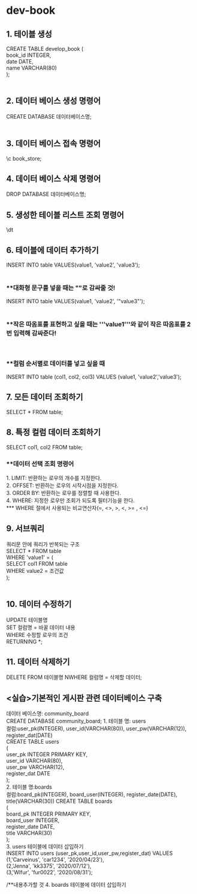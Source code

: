 # dev-book
<h2>1. 테이블 생성</h2>

CREATE TABLE develop_book ( <br>
book_id INTEGER, <br>
date DATE, <br>
name VARCHAR(80) <br>
); 
<br><br>

<h2>2. 데이터 베이스 생성 명령어</h2>
CREATE DATABASE 데이터베이스명;
<br><br>

<h2>3. 데이터 베이스 접속 명령어</h2>
\c book_store;

<br>
<h2>4. 데이터 베이스 삭제 명령어</h2>
DROP DATABASE 데이터베이스명;

<br>
<h2>5. 생성한 테이블 리스트 조회 명령어</h2>
\dt

<br>
<h2>6. 테이블에 데이터 추가하기</h2>
INSERT INTO table VALUES(value1, 'value2', 'value3');<br><br>
<h3>**대화형 문구를 넣을 때는 ""로 감싸줄 것!</h3>
INSERT INTO table VALUES(value1, 'value2', '"value3"');<br><br>

<h3>**작은 따옴표를 표현하고 싶을 때는 '''value1'''와 같이 작은 따옴표를 2번 입력해 감싸준다!</h3><br>

<h3>**컬럼 순서별로 데이터를 넣고 싶을 때</h3>
INSERT INTO table (col1, col2, col3) VALUES (value1, 'value2','value3');

<br>
<h2>7. 모든 데이터 조회하기</h2>
 SELECT * FROM table;

<br>
<h2>8. 특정 컬럼 데이터 조회하기</h2>
 SELECT col1, col2 FROM table;
<br>
<h3>**데이터 선택 조회 명령어</h3>
1. LIMIT: 반환하는 로우의 개수를 지정한다.<br>
2. OFFSET: 반환하는 로우의 시작시점을 지정한다.<br>
3. ORDER BY: 반환하는 로우를 정렬할 때 사용한다.<br>
4. WHERE: 지정한 로우만 조회가 되도록 필터기능을 한다.<br>
*** WHERE 절에서 사용되는 비교연산자(=, <>, >, <, >= , <=)

<br>
<h2>9. 서브쿼리</h2>
쿼리문 안에 쿼리가 반복되는 구조<br>
SELECT * FROM table<br>
WHERE 'value1' = (<br>
    SELECT col1 FROM table<br>
    WHERE   value2 = 조건값<br>
);<br>


<br>
<h2>10. 데이터 수정하기</h2>
UPDATE 테이블명<br>
    SET 컬럼명 = 바꿀 데이터 내용<br>
    WHERE 수정할 로우의 조건<br>
RETURNING *;

<br>
<h2>11. 데이터 삭제하기</h2>
DELETE FROM 테이블명 NWHERE 컬럼명 = 삭제할 데이터;

<br>
<h2><실습>기본적인 게시판 관련 데이터베이스 구축</h2>
데이터 베이스명: community_board<br>
CREATE DATABASE community_board;
1. 테이블 명: users<br>
컬럼:user_pk(INTEGER), user_id(VARCHAR(80)), user_pw(VARCHAR(12)), register_dat(DATE)<br>
CREATE TABLE users <br>
(<br>
    user_pk INTEGER PRIMARY KEY,<br>
    user_id VARCHAR(80),<br>
    user_pw VARCHAR(12),<br>
    register_dat DATE<br>
);<br>
2. 테이블 명:boards<br>
컬럼:board_pk(INTEGER), board_user(INTEGER), register_date(DATE), title(VARCHAR(30)) 
CREATE TABLE boards <br>
(<br>
    board_pk INTEGER PRIMARY KEY,<br>
    board_user INTEGER,<br>
    register_date DATE,<br>
    title VARCHAR(30)<br>
);<br>
3. users 테이블에 데이터 삽입하기<br>
INSERT INTO users (user_pk,user_id,user_pw,register_dat) VALUES<br>
    (1,'Carveinus', 'car1234', '2020/04/23'),<br>
    (2,'Jenna', 'kk3375', '2020/07/12'),<br>
    (3,'Wlfur', 'fur0022', '2020/08/31');<br>

/**내용추가할 것
4. boards 테이블에 데이터 삽입하기


